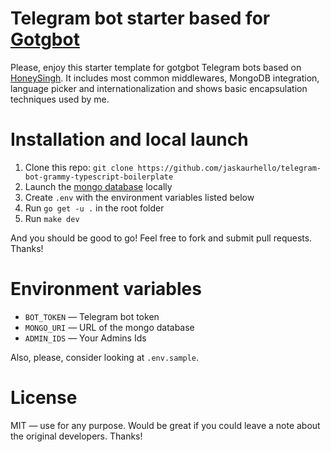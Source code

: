 # Telegram bot starter based for [Gotgbot](https://github.com/PaulSonOfLars/gotgbot)

Please, enjoy this starter template for gotgbot Telegram bots based on [HoneySingh](t.me/ronnekeren). It includes most common middlewares, MongoDB integration, language picker and internationalization and shows basic encapsulation techniques used by me.

# Installation and local launch

1. Clone this repo: `git clone https://github.com/jaskaurhello/telegram-bot-grammy-typescript-boilerplate`
2. Launch the [mongo database](https://www.mongodb.com/) locally
3. Create `.env` with the environment variables listed below
4. Run `go get -u .` in the root folder
5. Run `make dev`

And you should be good to go! Feel free to fork and submit pull requests. Thanks!

# Environment variables

- `BOT_TOKEN` — Telegram bot token
- `MONGO_URI` — URL of the mongo database
- `ADMIN_IDS` — Your Admins Ids

Also, please, consider looking at `.env.sample`.

# License

MIT — use for any purpose. Would be great if you could leave a note about the original developers. Thanks!
